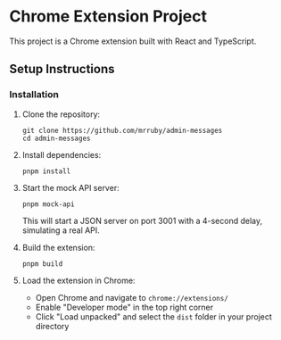 # Chrome Extension Project

This project is a Chrome extension built with React and TypeScript.

## Setup Instructions

### Installation

1. Clone the repository:

   ```
   git clone https://github.com/mrruby/admin-messages
   cd admin-messages
   ```

2. Install dependencies:

   ```
   pnpm install
   ```

3. Start the mock API server:

   ```
   pnpm mock-api
   ```

   This will start a JSON server on port 3001 with a 4-second delay, simulating a real API.

4. Build the extension:

   ```
   pnpm build
   ```

5. Load the extension in Chrome:
   - Open Chrome and navigate to `chrome://extensions/`
   - Enable "Developer mode" in the top right corner
   - Click "Load unpacked" and select the `dist` folder in your project directory
